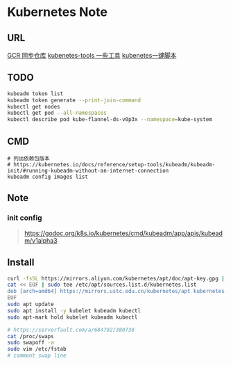 Kubernetes Note
===============

URL
---

[GCR 同步仓库](https://github.com/mritd/gcr)
[kubenetes-tools 一些工具](https://github.com/openthings/kubernetes-tools)
[kubenetes一键脚本](https://github.com/cookcodeblog/k8s-deploy)

TODO
----

``` sh
kubeadm token list
kubeadm token generate --print-join-command
kubectl get nodes
kubectl get pod --all-namespaces
kubectl describe pod kube-flannel-ds-v0p3x --namespace=kube-system
```

CMD
---

``` shell
# 列出依赖包版本
# https://kubernetes.io/docs/reference/setup-tools/kubeadm/kubeadm-init/#running-kubeadm-without-an-internet-connection
kubeadm config images list
```

Note
----

### init config

> <https://godoc.org/k8s.io/kubernetes/cmd/kubeadm/app/apis/kubeadm/v1alpha3>

Install
-------

``` sh
curl -fsSL https://mirrors.aliyun.com/kubernetes/apt/doc/apt-key.gpg | sudo apt-key add -
cat << EOF | sudo tee /etc/apt/sources.list.d/kubernetes.list
deb [arch=amd64] https://mirrors.ustc.edu.cn/kubernetes/apt kubernetes-xenial main
EOF
sudo apt update
sudo apt install -y kubelet kubeadm kubectl
sudo apt-mark hold kubelet kubeadm kubectl

# https://serverfault.com/a/684792/380738
cat /proc/swaps
sudo swapoff -a
sudo vim /etc/fstab
# comment swap line
```